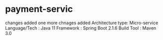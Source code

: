 # payment-servic
changes added
one more chnages added
Architecture type: Micro-service
Language/Tech : Java 11
Framework : Spring Boot 2.1.6
Build Tool : Maven 3.0